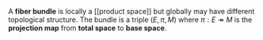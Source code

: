 A **fiber bundle** is locally a [[product space]] but globally may have different topological structure. The bundle is a triple $(E, \pi, M)$ where $\pi: E \twoheadrightarrow M$ is the **projection map** from **total space** to **base space**.

